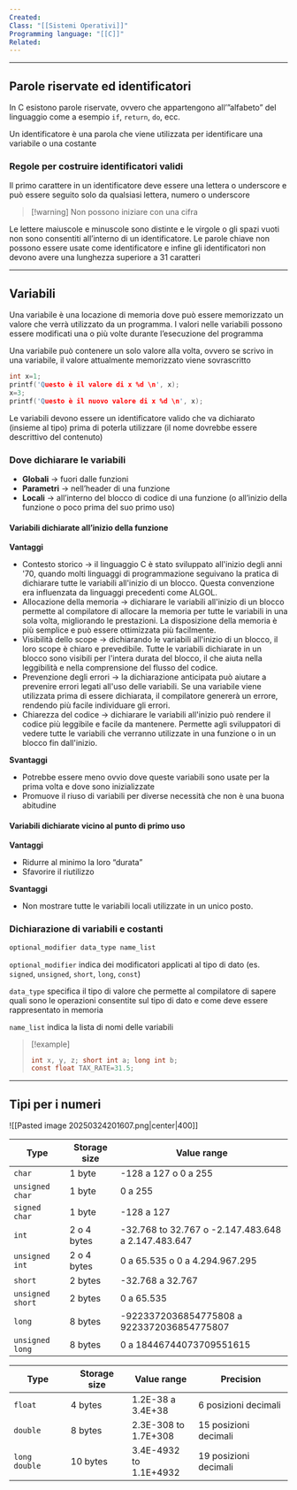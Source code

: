 ```yaml
---
Created: 
Class: "[[Sistemi Operativi]]"
Programming language: "[[C]]"
Related:
---
```

---
## Parole riservate ed identificatori
In C esistono parole riservate, ovvero che appartengono all’”alfabeto” del linguaggio come a esempio `if`, `return`, `do`, ecc.

Un identificatore è una parola che viene utilizzata per identificare una variabile o una costante

### Regole per costruire identificatori validi
Il primo carattere in un identificatore deve essere una lettera o underscore e può essere seguito solo da qualsiasi lettera, numero o underscore

>[!warning] Non possono iniziare con una cifra

Le lettere maiuscole e minuscole sono distinte e le virgole o gli spazi vuoti non sono consentiti all’interno di un identificatore. Le parole chiave non possono essere usate come identificatore e infine gli identificatori non devono avere una lunghezza superiore a $31$ caratteri

---
## Variabili
Una variabile è una locazione di memoria dove può essere memorizzato un valore che verrà utilizzato da un programma. I valori nelle variabili possono essere modificati una o più volte durante l’esecuzione del programma

Una variabile può contenere un solo valore alla volta, ovvero se scrivo in una variabile, il valore attualmente memorizzato viene sovrascritto

```c
int x=1;
printf('Questo è il valore di x %d \n', x);
x=3;
printf('Questo è il nuovo valore di x %d \n', x);
```

Le variabili devono essere un identificatore valido che va dichiarato (insieme al tipo) prima di poterla utilizzare (il nome dovrebbe essere descrittivo del contenuto)
### Dove dichiarare le variabili
- **Globali** → fuori dalle funzioni
- **Parametri** → nell’header di una funzione
- **Locali** → all’interno del blocco di codice di una funzione (o all’inizio della funzione o poco prima del suo primo uso)

#### Variabili dichiarate all’inizio della funzione
**Vantaggi**
- Contesto storico → il linguaggio C è stato sviluppato all'inizio degli anni '70, quando molti linguaggi di programmazione seguivano la pratica di dichiarare tutte le variabili all'inizio di un blocco. Questa convenzione era influenzata da linguaggi precedenti come ALGOL.
- Allocazione della memoria → dichiarare le variabili all'inizio di un blocco permette al compilatore di allocare la memoria per tutte le variabili in una sola volta, migliorando le prestazioni. La disposizione della memoria è più semplice e può essere ottimizzata più facilmente.
- Visibilità dello scope → dichiarando le variabili all'inizio di un blocco, il loro scope è chiaro e prevedibile. Tutte le variabili dichiarate in un blocco sono visibili per l'intera durata del blocco, il che aiuta nella leggibilità e nella comprensione del flusso del codice.
- Prevenzione degli errori → la dichiarazione anticipata può aiutare a prevenire errori legati all'uso delle variabili. Se una variabile viene utilizzata prima di essere dichiarata, il compilatore genererà un errore, rendendo più facile individuare gli errori.
- Chiarezza del codice → dichiarare le variabili all'inizio può rendere il codice più leggibile e facile da mantenere. Permette agli sviluppatori di vedere tutte le variabili che verranno utilizzate in una funzione o in un blocco fin dall'inizio.

**Svantaggi**
- Potrebbe essere meno ovvio dove queste variabili sono usate per la prima volta e dove sono inizializzate
- Promuove il riuso di variabili per diverse necessità che non è una buona abitudine

#### Variabili dichiarate vicino al punto di primo uso
**Vantaggi**
- Ridurre al minimo la loro “durata”
- Sfavorire il riutilizzo

**Svantaggi**
- Non mostrare tutte le variabili locali utilizzate in un unico posto.

### Dichiarazione di variabili e costanti
```c
optional_modifier data_type name_list
```

`optional_modifier` indica dei modificatori applicati al tipo di dato (es. `signed`, `unsigned`, `short`, `long`, `const`)

`data_type` specifica il tipo di valore che permette al compilatore di sapere quali sono le operazioni consentite sul tipo di dato e come deve essere rappresentato in memoria

`name_list` indica la lista di nomi delle variabili

>[!example]
>```c
>int x, y, z; short int a; long int b;
>const float TAX_RATE=31.5;
>```

---
## Tipi per i numeri
![[Pasted image 20250324201607.png|center|400]]


| Type             | Storage size | Value range                                        |
| ---------------- | ------------ | -------------------------------------------------- |
| `char`           | 1 byte       | -128 a 127 o 0 a 255                               |
| `unsigned char`  | 1 byte       | 0 a 255                                            |
| `signed char`    | 1 byte       | -128 a 127                                         |
| `int`            | 2 o 4 bytes  | -32.768 to 32.767 o -2.147.483.648 a 2.147.483.647 |
| `unsigned int`   | 2 o 4 bytes  | 0 a 65.535 o 0 a 4.294.967.295                     |
| `short`          | 2 bytes      | -32.768 a 32.767                                   |
| `unsigned short` | 2 bytes      | 0 a 65.535                                         |
| `long`           | 8 bytes      | -9223372036854775808 a<br>9223372036854775807      |
| `unsigned long`  | 8 bytes      | 0 a 18446744073709551615                           |

| Type          | Storage size | Value range               | Precision             |
| ------------- | ------------ | ------------------------- | --------------------- |
| `float`       | 4 bytes      | 1.2E-38 a<br>3.4E+38      | 6 posizioni decimali  |
| `double`      | 8 bytes      | 2.3E-308 to<br>1.7E+308   | 15 posizioni decimali |
| `long double` | 10 bytes     | 3.4E-4932 to<br>1.1E+4932 | 19 posizioni decimali |
